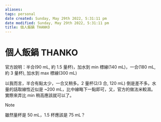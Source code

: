 ```yaml
---
aliases: 
tags: personal
date created: Sunday, May 29th 2022, 5:31:11 pm
date modified: Sunday, May 29th 2022, 5:31:11 pm
title: 個人飯鍋 THANKO
---
```


# 個人飯鍋 THANKO

官方說明：半合(90 mL, 約 1.5 量杯)，加水到 min 標線(140 mL)，一合(180 mL, 約 3 量杯), 加水到 max 標線(300 mL)

以我而言，半合有點太少，一合又稍多。2 量杯(2/3 合, 120 mL) 倒是差不多。水量的話取線性近似是 ~200 mL，比中線略下一點即可，又，官方的做法米較濕。實際來弄比 min 稍高應該就可以了。

> [!Note]
> 雖然量杯是 50 mL，1.5 杯應該是 75 mL？